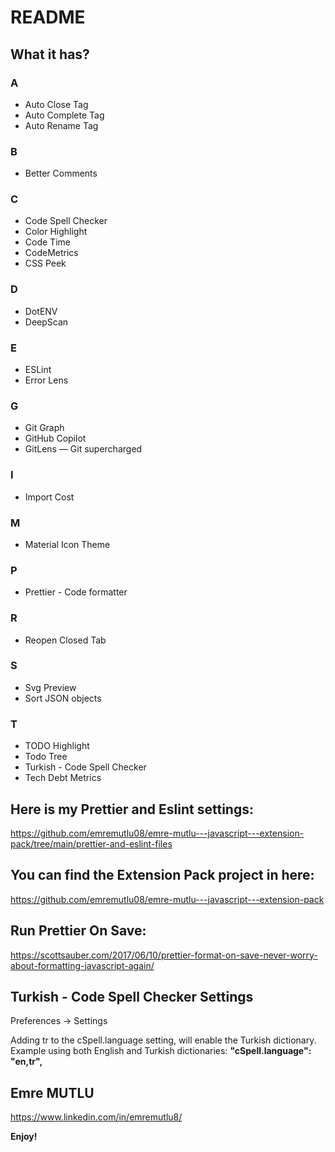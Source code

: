 # README

## What it has?

### A

- Auto Close Tag
- Auto Complete Tag
- Auto Rename Tag

### B

- Better Comments

### C

- Code Spell Checker
- Color Highlight
- Code Time
- CodeMetrics
- CSS Peek

### D

- DotENV
- DeepScan

### E

- ESLint
- Error Lens

### G

- Git Graph
- GitHub Copilot
- GitLens — Git supercharged

### I

- Import Cost

### M

- Material Icon Theme

### P

- Prettier - Code formatter

### R

- Reopen Closed Tab

### S

- Svg Preview
- Sort JSON objects

### T

- TODO Highlight
- Todo Tree
- Turkish - Code Spell Checker
- Tech Debt Metrics

## Here is my Prettier and Eslint settings:

https://github.com/emremutlu08/emre-mutlu---javascript---extension-pack/tree/main/prettier-and-eslint-files

## You can find the Extension Pack project in here:

https://github.com/emremutlu08/emre-mutlu---javascript---extension-pack

## Run Prettier On Save:

https://scottsauber.com/2017/06/10/prettier-format-on-save-never-worry-about-formatting-javascript-again/

## Turkish - Code Spell Checker Settings

Preferences -> Settings

Adding tr to the cSpell.language setting, will enable the Turkish dictionary. Example using both English and Turkish dictionaries:
**"cSpell.language": "en,tr",**

## Emre MUTLU

https://www.linkedin.com/in/emremutlu8/

**Enjoy!**
